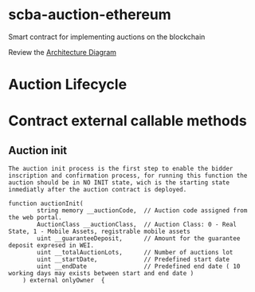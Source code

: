 # scba-auction-ethereum
Smart contract for implementing auctions on the blockchain

Review the [Architecture Diagram](https://github.com/gperezvillar1975/scba-auction-ethereum/blob/main/Architecture.txt)

# Auction Lifecycle

# Contract external callable methods

## Auction init

```
The auction init process is the first step to enable the bidder inscription and confirmation process, for running this function the auction should be in NO INIT state, wich is the starting state inmediatly after the auction contract is deployed.  

function auctionInit(
        string memory __auctionCode,  // Auction code assigned from the web portal.
        AuctionClass __auctionClass,  // Auction Class: 0 - Real State, 1 - Mobile Assets, registrable mobile assets
        uint __guaranteeDeposit,      // Amount for the guarantee deposit expresed in WEI.
        uint __totalAuctionLots,      // Number of auctions lot
        uint __startDate,             // Predefined start date
        uint __endDate                // Predefined end date ( 10 working days may exists between start and end date )
    ) external onlyOwner  {
```
